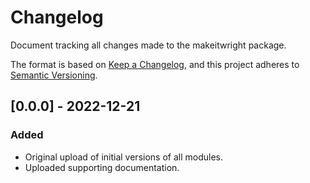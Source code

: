 # Changelog

Document tracking all changes made to the makeitwright package.

The format is based on [Keep a Changelog](https://keepachangelog.com/en/1.0.0/),
and this project adheres to [Semantic Versioning](https://semver.org/spec/v2.0.0.html).

## [0.0.0] - 2022-12-21

### Added

- Original upload of initial versions of all modules.
- Uploaded supporting documentation.